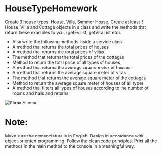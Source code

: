 # HouseTypeHomework

Create 3 house types: House, Villa, Summer House.
Create at least 3 House, Villa and Cottage objects in a class and write the methods that return these examples to you. (getEvList, getVillaList etc).

* Also write the following methods inside a service class:
* A method that returns the total prices of houses
* A method that returns the total prices of villas
* The method that returns the total prices of the cottages
* Method to return the total price of all types of houses
* A method that returns the average square meter of houses
* A method that returns the average square meter of villas
* The method that returns the average square meter of the cottages
* Method to return the average square meter of houses of all types
* A method that filters all types of houses according to the number of rooms and halls and returns
  
 ![Ekran Alıntısı](https://user-images.githubusercontent.com/62817020/214083321-92015fd9-f5dc-426b-a28f-6818dc884ce8.PNG)


# Note:
Make sure the nomenclature is in English.
Design in accordance with object-oriented programming.
Follow the clean code principles.
Print all the methods in the main method to the console in a meaningful way.
